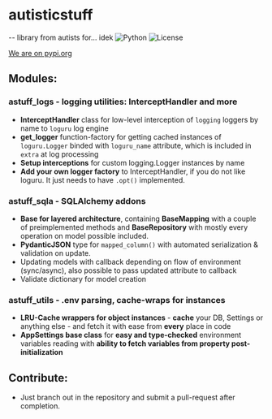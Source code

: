 # autisticstuff
-- library from autists for... idek
![Python](https://img.shields.io/badge/python-3.9+-blue.svg)
![License](https://img.shields.io/badge/license-GNUv3.0-green.svg)

[We are on pypi.org](https://pypi.org/project/autisticstuff/)

## Modules:

### astuff_logs - logging utilities: InterceptHandler and more
- **InterceptHandler** class for low-level interception of `logging` loggers by name to `loguru` log engine
- **get_logger** function-factory for getting cached instances of `loguru.Logger` binded with `loguru_name` attribute, which is included in `extra` at log processing
- **Setup interceptions** for custom logging.Logger instances by name
- **Add your own logger factory** to InterceptHandler, if you do not like loguru. It just needs to have `.opt()` implemented.

### astuff_sqla - SQLAlchemy addons
- **Base for layered architecture**, containing **BaseMapping** with a couple of preimplemented methods and **BaseRepository** with mostly every operation on model possible included.
- **PydanticJSON** type for `mapped_column()` with automated serialization & validation on update.
- Updating models with callback depending on flow of environment (sync/async), also possible to pass updated attribute to callback
- Validate dictionary for model creation

### astuff_utils - .env parsing, cache-wraps for instances
- **LRU-Cache wrappers for object instances** - **cache** your DB, Settings or anything else - and fetch it with ease from **every** place in code
- **AppSettings base class** for **easy and type-checked** environment variables reading with **ability to fetch variables from property post-initialization**


## Contribute:
- Just branch out in the repository and submit a pull-request after completion.
